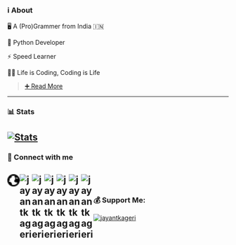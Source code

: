 ### ℹ️ About
<p> 🖥️ A (Pro)Grammer from India 🇮🇳 </p>
<p> 🐍 Python Developer </p>
<p> ⚡ Speed Learner </p>
<p> 👨‍💻 Life is Coding, Coding is Life </p>

> [➕ Read More](https://telegram.dog/kageri250)
---

###  📊 Stats
[![Stats](https://metrics.lecoq.io/jayantkageri?template=classic&base.header=0&base.metadata=0&isocalendar=1&languages=1&people=1&isocalendar.duration=half-year&languages.limit=8&languages.sections=most-used&languages.colors=github&languages.threshold=0%25&languages.indepth=false&languages.recent.load=300&languages.recent.days=14&people.limit=24&people.size=28&people.types=followers%2C%20following&people.identicons=false&people.shuffle=false&config.timezone=Asia%2FCalcutta)](https://jayantkageri.ml)
---

### 🔗 Connect with me
<a href="https://jayantkageri.ml" target="_blank" rel="noopener noreferrer"><img align="left" alt="https://jayantkageri.ml" width="28px" src="https://raw.githubusercontent.com/iconic/open-iconic/master/svg/globe.svg" /></a>
<a href="https://github.com/jayantkageri" target="_blank" rel="noopener noreferrer"><img align="left" alt="jayantkageri" width="28px" src="https://cdn.jsdelivr.net/npm/simple-icons@3.13.0/icons/github.svg" /></a>
<a href="https://telegram.dog/jayantkageri" target="_blank" rel="noopener noreferrer"><img align="left" alt="jayantkageri" width="28px" src="https://cdn.jsdelivr.net/npm/simple-icons@v3/icons/telegram.svg" /></a> 
<a href="https://twitter.com/jayantkageri" target="_blank" rel="noopener noreferrer"><img align="left" alt="jayantkageri" width="28px" src="https://cdn.jsdelivr.net/npm/simple-icons@v3/icons/twitter.svg" /></a>
<a href="https://snapchat.com/add/jayantkageri" target="_blank" rel="noopener noreferrer"><img align="left" alt="jayantkageri" width="28px" src="https://cdn.jsdelivr.net/npm/simple-icons@3.13.0/icons/snapchat.svg" /></a>
<a href="https://discord.com/users/jayantkageri#2465" target="_blank" rel="noopener noreferrer"><img align="left" alt="jayantkageri" width="28px" src="https://cdn.jsdelivr.net/npm/simple-icons@3.13.0/icons/discord.svg" /></a>
<a href="mailto:jayantkageri@gmail.com"><img align="left" alt="jayantkageri" width="28px" src="https://cdn.jsdelivr.net/npm/simple-icons@3.13.0/icons/gmail.svg" /></a>
</br>
---

### 💰 Support Me:
<a href="https://www.paypal.me/jayantkageri"><img height="30" style="border:0px;height:30px;" align="centre" alt="jayantkageri" src="https://cdn.rawgit.com/twolfson/paypal-github-button/1.0.0/dist/button.svg" /></a>
